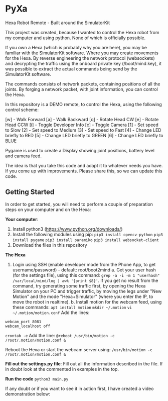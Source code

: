 # PyXa
Hexa Robot Remote - Built around the SimulatorKit

This project was created, because I wanted to control the Hexa robot from my computer and using python. None of which is officially possible.

If you own a Hexa (which is probably why you are here), you may be familiar with the SimulatorKit software. Where you may create movements for the Hexa. By reverse engineering the network protocol (websockets) and decrypting the traffic using the onboard private key (/boot/mind.key), it was possible to extract the actual commands being send by the SimulatorKit software. 

The commands consists of network packets, containing positions of all the joints. By forging a network packet, with joint information, you can control the Hexa.

In this repository is a DEMO remote, to control the Hexa, using the following control scheme:

[w] - Walk Forward
[a] - Walk Backward
[q] - Rotate Head CW
[e] - Rotate Head CCW
[i] - Toggle Developer Info
[c] - Toggle Camera
[1] - Set speed to Slow
[2] - Set speed to Medium
[3] - Set speed to Fast
[4] - Change LED briefly to RED
[5] - Change LED briefly to GREEN
[6] - Change LED briefly to BLUE

Pygame is used to create a Display showing joint positions, battery level and camera feed.

The idea is that you take this code and adapt it to whatever needs you have. If you come up with improvements. Please share this, so we can update this code.

## Getting Started

In order to get started, you will need to perform a couple of preparation steps on your computer and on the Hexa:

**Your computer**:
1. Install python3 (https://www.python.org/downloads/)
2. Install the following modules using pip:
`pip3 install opencv-python`
`pip3 install pygame`
`pip3 install paramiko`
`pip3 install websocket-client`
3. Download the files in this repository

**The Hexa**
1. Login using SSH (enable developer mode from the Phone App, to get username/password) - default: root/boot2mind
a. Get your user hash (for the settings file), using this command: `grep -a -i -m 1 "userhash" /var/local/mind/log | awk '{print $8}'`.
If you get no result from the command, try generating some traffic first, by opening the Hexa Simulator on your PC and trigger traffic,
by moving the legs under "New Motion" and the mode "Hexa+Simulator" (where you enter the IP, to move the robot in realtime).
b. Install motion for the webcam feed, using these commands: 
`apt install motion`
`mkdir ~/.motion`
`vi ~/.motion/motion.conf`
Add the lines:
```
webcam_port 8081
webcam_localhost off
```
`crontab -e`
Add the line:
`@reboot /usr/bin/motion -c /root/.motion/motion.conf &`

Reboot the Hexa or start the webcam server using: `/usr/bin/motion -c /root/.motion/motion.conf &`

**Fill out the settings.py file**:
Fill out all the information described in the file. If in doubt look at the commented in examples in the top.

**Run the code**
`python3 main.py`

If any doubt or if you want to see it in action first, I have created a video demonstration below:
